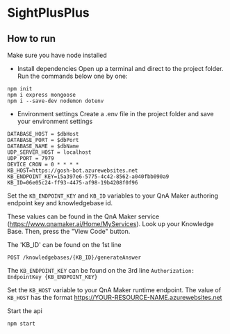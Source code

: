 # SightPlusPlus
## How to run
Make sure you have node installed
* Install dependencies
Open up a terminal and direct to the project folder. Run the commands below one by one:
```
npm init
npm i express mongoose
npm i --save-dev nodemon dotenv
```
* Environment settings
Create a .env file in the project folder and save your environment settings
```
DATABASE_HOST = $dbHost
DATABASE_PORT = $dbPort
DATABASE_NAME = $dbName
UDP_SERVER_HOST = localhost
UDP_PORT = 7979
DEVICE_CRON = 0 * * * *
KB_HOST=https://gosh-bot.azurewebsites.net
KB_ENDPOINT_KEY=15a397e6-5775-4c42-8562-a040fbb090a9
KB_ID=06e05c24-ff93-4475-af98-19b4208f0f96
```

Set the `KB_ENDPOINT_KEY` and `KB_ID` variables to your
QnA Maker authoring endpoint key and knowledgebase id.

These values can be found in the QnA Maker service (https://www.qnamaker.ai/Home/MyServices).
Look up your Knowledge Base. Then, press the "View Code" button.

The 'KB_ID' can be found on the 1st line

`POST /knowledgebases/{KB_ID}/generateAnswer`

The `KB_ENDPOINT_KEY` can be found on the 3rd line
`Authorization: EndpointKey {KB_ENDPOINT_KEY}`


Set the `KB_HOST` variable to your QnA Maker runtime endpoint.
The value of `KB_HOST` has the format https://YOUR-RESOURCE-NAME.azurewebsites.net

Start the api
```
npm start
```
